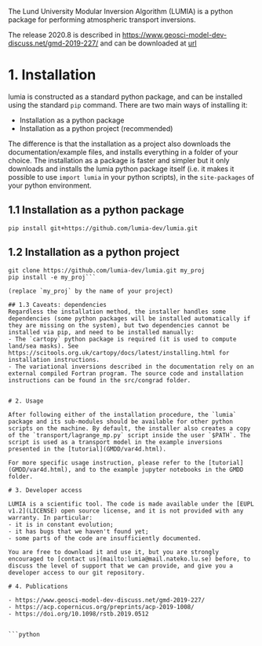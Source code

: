 The Lund University Modular Inversion Algorithm (LUMIA) is a python package for performing atmospheric transport inversions.

The release 2020.8 is described in https://www.geosci-model-dev-discuss.net/gmd-2019-227/ and can be downloaded at [url](lumia.202008.tar.gz)

# 1. Installation
lumia is constructed as a standard python package, and can be installed using the standard `pip` command.
There are two main ways of installing it:
- Installation as a python package
- Installation as a python project (recommended) 

The difference is that the installation as a project also downloads the documentation/example files, and installs everything in a folder of your choice. The installation as a package is faster and simpler but it only downloads and installs the lumia python package itself (i.e. it makes it possible to use `import lumia` in your python scripts), in the `site-packages` of your python environment.

## 1.1 Installation as a python package

`pip install git+https://github.com/lumia-dev/lumia.git`
## 1.2 Installation as a python project

```
git clone https://github.com/lumia-dev/lumia.git my_proj
pip install -e my_proj```

(replace `my_proj` by the name of your project)

## 1.3 Caveats: dependencies
Regardless the installation method, the installer handles some dependencies (some python packages will be installed automatically if they are missing on the system), but two dependencies cannot be installed via pip, and need to be installed manually:
- The `cartopy` python package is required (it is used to compute land/sea masks). See https://scitools.org.uk/cartopy/docs/latest/installing.html for installation instructions.
- The variational inversions described in the documentation rely on an external compiled Fortran program. The source code and installation instructions can be found in the src/congrad folder.


# 2. Usage

After following either of the installation procedure, the `lumia` package and its sub-modules should be available for other python scripts on the machine. By default, the installer also creates a copy of the `transport/lagrange_mp.py` script inside the user `$PATH`. The script is used as a transport model in the example inversions presented in the [tutorial](GMDD/var4d.html).

For more specific usage instruction, please refer to the [tutorial](GMDD/var4d.html), and to the example jupyter notebooks in the GMDD folder.

# 3. Developer access

LUMIA is a scientific tool. The code is made available under the [EUPL v1.2](LICENSE) open source license, and it is not provided with any warranty. In particular:
- it is in constant evolution;
- it has bugs that we haven't found yet;
- some parts of the code are insufficiently documented.

You are free to download it and use it, but you are strongly encouraged to [contact us](mailto:lumia@mail.nateko.lu.se) before, to discuss the level of support that we can provide, and give you a developer access to our git repository. 

# 4. Publications

- https://www.geosci-model-dev-discuss.net/gmd-2019-227/
- https://acp.copernicus.org/preprints/acp-2019-1008/
- https://doi.org/10.1098/rstb.2019.0512


```python

```
